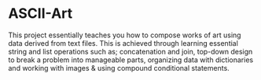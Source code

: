 # ASCII-Art
This project essentially teaches you how to compose works of art using data derived from text files. This is achieved through learning essential string and list operations such as; concatenation and join, top-down design to break a problem into manageable parts, organizing data with dictionaries and working with images &amp; using compound conditional statements.
